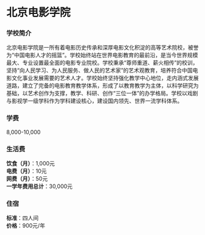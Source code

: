 # 北京电影学院
### 学校简介
北京电影学院是一所有着电影历史传承和深厚电影文化积淀的高等艺术院校，被誉为“中国电影人才的摇篮”。学校始终站在世界电影教育的最前沿，是当今世界规模最大、专业设置最全面的电影专业院校。学校秉承“尊师重道、薪火相传”的校训，坚持“向人民学习、为人民服务、做人民的艺术家”的艺术观教育，培养符合中国电影文化事业发展需要的艺术人才。学校始终坚持强化教学中心地位，走内涵式发展道路，建立了完备的电影教育教学体系，形成了以教育教学为主体，以科学研究为基础，以艺术创作为支撑，教学、科研、创作“三位一体”的办学格局。学校以戏剧与影视学一级学科作为学科建设核心，建设国内领先、世界一流学科体系。

### 学费
8,000-10,000

### 生活费
**饮食（月）**：1,000元  
**电费（月）**：10元  
**网费（月）**：50元  
**一学年费用总计**：30,000元  

### 住宿
**标准**：四人间  
**价格**：900元/年  
